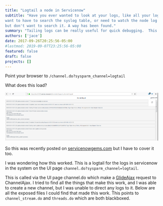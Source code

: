 ```yaml
---
title: "Logtail a node in Servicenow"
subtitle: "Have you ever wanted to look at your logs, like all your logs but didn't
want to have to search the syslog table, or need to watch the node log
but don't want to search it. A way has been found."
summary: "Tailing logs can be really useful for quick debugging.  This is undocumented."
authors: ['jace']
date: 2017-09-26T20:25:56-05:00
#lastmod: 2019-09-07T23:25:56-05:00
featured: false
draft: false
projects: []
---
```

Point your browser to `/channel.do?sysparm_channel=logtail`

What does this load?

![Logtail](./logtail.png)

So this was recently posted on
[servicenowgems.com](https://servicenowgems.com/2017/09/25/accessing-apache-tomcat-logs-in-real-time/)
but I have to cover it too.

I was wondering how this worked. This is a logtail for the logs in
servicenow in the system on the UI page
`channel.do?sysparm_channel=logtail`.

This is called via the UI page channel.do which make a
[GlideAjax](https://sn.jace.pro/glideajax) request to ChannelAjax. I tried to find all the
things that make this work, and I was able to create a new channel, but
I was unable to direct any logs to it. Below are all the exposed files I
could find that made this work. This points to `channel_stream.do` and
`threads.do` which are both blackboxed.
